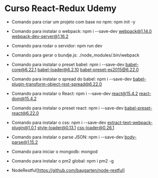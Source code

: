 # Curso React-Redux Udemy

* Comando para criar um projeto com base no npm: npm init -y
* Comando para instalar o webpack: npm i --save-dev webpack@1.14.0 webpack-dev-server@1.16.2
* Comando para rodar o servidor: npm run dev
* Comando para gerar o bundje.js: ./node_modules/.bin/webpack
* Comando para instalar o preset babel: npm i --save-dev babel-core@6.22.1 babel-loader@6.2.10 babel-preset-es2015@6.22.0
* Comando para instalar o spread do babel: npm i --save-dev babel-plugin-transform-object-rest-spread@6.22.0
* Comando para instalar o React: npm i --save-dev react@15.4.2 react-dom@15.4.2
* Comando para instalar o preset react: npm i --save-dev babel-preset-react@6.22.0
* Comando para instalar o css: npm i --save-dev extract-text-webpack-plugin@1.0.1 style-loader@0.13.1 css-loader@0.26.1
* Comando para instalar o parse JSON: npm i --save-dev body-parse@1.15.2
* Comando para iniciar o mongodb: mongod
* Comando para instalar o pm2 global: npm i pm2 -g

* NodeRestful[https://github.com/baugarten/node-restful]